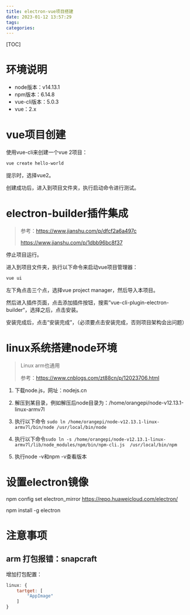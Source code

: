 ```yaml
---
title: electron-vue项目搭建
date: 2023-01-12 13:57:29
tags:
categories:
---
```


[TOC]

# 环境说明

* node版本：v14.13.1
* npm版本：6.14.8
* vue-cli版本：5.0.3
* vue：2.x



# vue项目创建

使用vue-cli来创建一个vue 2项目：

```sh
vue create hello-world
```

提示时，选择vue2。

创建成功后，进入到项目文件夹，执行启动命令进行测试。



# electron-builder插件集成

> 参考：https://www.jianshu.com/p/dfcf2a6a497c
>
> https://www.jianshu.com/p/1dbb96bc8f37

停止项目运行。

进入到项目文件夹，执行以下命令来启动vue项目管理器：

```sh
vue ui
```

左下角点击三个点，选择vue project manager，然后导入本项目。

然后进入插件页面，点击添加插件按钮，搜索”vue-cli-plugin-electron-builder“，选择之后，点击安装。

安装完成后，点击“安装完成”，（必须要点击安装完成，否则项目架构会出问题）



# linux系统搭建node环境

> Linux arm也通用
>
> 参考：https://www.cnblogs.com/zt88cn/p/12023706.html

1. 下载node.js，网址：nodejs.cn
2. 解压到某目录，例如解压后node目录为：/home/orangepi/node-v12.13.1-linux-armv7l
3. 执行以下命令 ```sudo ln /home/orangepi/node-v12.13.1-linux-armv7l/bin/node /usr/local/bin/node```

4. 执行以下命令```sudo ln -s /home/orangepi/node-v12.13.1-linux-armv7l/lib/node_modules/npm/bin/npm-cli.js  /usr/local/bin/npm```

5. 执行node -v和npm -v查看版本



# 设置electron镜像

npm config set electron_mirror https://repo.huaweicloud.com/electron/ 

npm install -g electron



# 注意事项

## arm 打包报错：snapcraft

增加打包配置：

```javascript
linux: {
	tartget: [
		"AppImage"
	]
}
```



